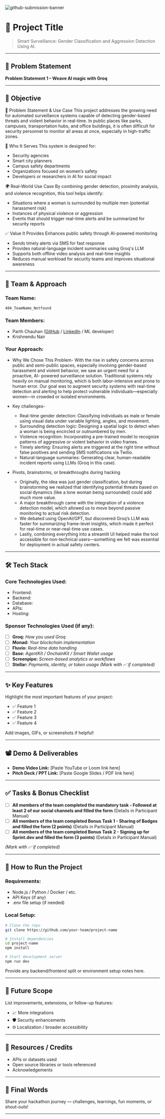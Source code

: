 ![github-submission-banner](https://github.com/user-attachments/assets/a1493b84-e4e2-456e-a791-ce35ee2bcf2f)

# 🚀 Project Title

> Smart Surveillance: Gender Classification and Aggression Detection Using AI.

---

## 📌 Problem Statement
 
**Problem Statement 1 – Weave AI magic with Groq**

---

## 🎯 Objective

🎯 Problem Statement & Use Case
This project addresses the growing need for automated surveillance systems capable of detecting gender-based threats and violent behavior in real-time. In public places like parks, campuses, transportation hubs, and office buildings, it is often difficult for security personnel to monitor all areas at once, especially in high-traffic zones.

👥 Who It Serves
This system is designed for:
- Security agencies
- Smart city planners
- Campus safety departments
- Organizations focused on women’s safety
- Developers or researchers in AI for social impact

🌍 Real-World Use Case
By combining gender detection, proximity analysis, and violence recognition, this tool helps identify:
- Situations where a woman is surrounded by multiple men (potential harassment risk)
- Instances of physical violence or aggression
- Events that should trigger real-time alerts and be summarized for security reports

✅ Value It Provides
Enhances public safety through AI-powered monitoring
- Sends timely alerts via SMS for fast response
- Provides natural-language incident summaries using Groq's LLM
- Supports both offline video analysis and real-time insights
- Reduces manual workload for security teams and improves situational awareness

---

## 🧠 Team & Approach

### Team Name:  
`404_TeamName_Notfound`

### Team Members:  
- Parth Chauhan ([GitHub](https://github.com/ParthChauhan1658) / [LinkedIn](www.linkedin.com/in/parth-chauhan-6bbb69295) / ML developer)  
- Krishnendu Nair  

### Your Approach:  
- Why We Chose This Problem- 
  With the rise in safety concerns across public and semi-public spaces, especially involving gender-based harassment and violent behavior, we saw an urgent need for a proactive, AI-      powered surveillance solution. Traditional systems rely heavily on manual monitoring, which is both labor-intensive and prone to human error. Our goal was to augment security systems    with real-time detection and alerting to help protect vulnerable individuals—especially women—in crowded or isolated environments. 
- Key challenges-
  - Real-time gender detection: Classifying individuals as male or female using visual data under variable lighting, angles, and movement.
  - Surrounding detection logic: Designing a spatial logic to detect when a woman is being encircled or outnumbered by men.
  - Violence recognition: Incorporating a pre-trained model to recognize patterns of aggressive or violent behavior in video frames.
  - Timely alerting: Ensuring alerts are triggered at the right time without false positives and sending SMS notifications via Twilio.
  - Natural-language summaries: Generating clear, human-readable incident reports using LLMs (Groq in this case).
  
- Pivots, brainstorms, or breakthroughs during hacking
  - Originally, the idea was just gender classification, but during brainstorming we realized that identifying potential threats based on social dynamics (like a lone woman being       surrounded) could add much more value.
  - A major breakthrough came with the integration of a violence detection model, which allowed us to move beyond passive monitoring to actual risk detection.
  - We debated using OpenAI/GPT, but discovered Groq’s LLM was faster for summarizing frame-level insights, which made it perfect for real-time or near-real-time use cases.
  - Lastly, combining everything into a streamlit UI helped make the tool accessible for non-technical users—something we felt was essential for deployment in actual safety centers.

---

## 🛠️ Tech Stack

### Core Technologies Used:
- Frontend:
- Backend:
- Database:
- APIs:
- Hosting:

### Sponsor Technologies Used (if any):
- [ ] **Groq:** _How you used Groq_  
- [ ] **Monad:** _Your blockchain implementation_  
- [ ] **Fluvio:** _Real-time data handling_  
- [ ] **Base:** _AgentKit / OnchainKit / Smart Wallet usage_  
- [ ] **Screenpipe:** _Screen-based analytics or workflows_  
- [ ] **Stellar:** _Payments, identity, or token usage_
*(Mark with ✅ if completed)*
---

## ✨ Key Features

Highlight the most important features of your project:

- ✅ Feature 1  
- ✅ Feature 2  
- ✅ Feature 3  
- ✅ Feature 4  

Add images, GIFs, or screenshots if helpful!

---

## 📽️ Demo & Deliverables

- **Demo Video Link:** [Paste YouTube or Loom link here]  
- **Pitch Deck / PPT Link:** [Paste Google Slides / PDF link here]  

---

## ✅ Tasks & Bonus Checklist

- [ ] **All members of the team completed the mandatory task - Followed at least 2 of our social channels and filled the form** (Details in Participant Manual)  
- [ ] **All members of the team completed Bonus Task 1 - Sharing of Badges and filled the form (2 points)**  (Details in Participant Manual)
- [ ] **All members of the team completed Bonus Task 2 - Signing up for Sprint.dev and filled the form (3 points)**  (Details in Participant Manual)

*(Mark with ✅ if completed)*

---

## 🧪 How to Run the Project

### Requirements:
- Node.js / Python / Docker / etc.
- API Keys (if any)
- .env file setup (if needed)

### Local Setup:
```bash
# Clone the repo
git clone https://github.com/your-team/project-name

# Install dependencies
cd project-name
npm install

# Start development server
npm run dev
```

Provide any backend/frontend split or environment setup notes here.

---

## 🧬 Future Scope

List improvements, extensions, or follow-up features:

- 📈 More integrations  
- 🛡️ Security enhancements  
- 🌐 Localization / broader accessibility  

---

## 📎 Resources / Credits

- APIs or datasets used  
- Open source libraries or tools referenced  
- Acknowledgements  

---

## 🏁 Final Words

Share your hackathon journey — challenges, learnings, fun moments, or shout-outs!

---
